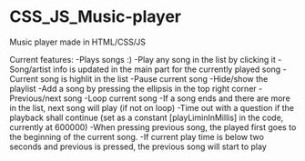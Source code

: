 # CSS_JS_Music-player
Music player made in HTML/CSS/JS

Current features:
  -Plays songs :)
  -Play any song in the list by clicking it
  -Song/artist info is updated in the main part for the currently played song
  -Current song is highlit in the list
  -Pause current song
  -Hide/show the playlist
  -Add a song by pressing the ellipsis in the top right corner
  -Previous/next song
  -Loop current song
  -If a song ends and there are more in the list, next song will play (if not on loop)
  -Time out with a question if the playback shall continue (set as a constant [playLiminInMillis] in the code, currently at 600000)
  -When pressing previous song, the played first goes to the beginning of the current song.
  -If current play time is below two seconds and previous is pressed, the previous song will start to play
 
